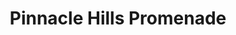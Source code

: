 ---
title: "Pinnacle Hills Promenade"
url: /rogers/pinnacle-hills-promenade-promenade-boulevard-7/
shop: Einkaufszentrum
---